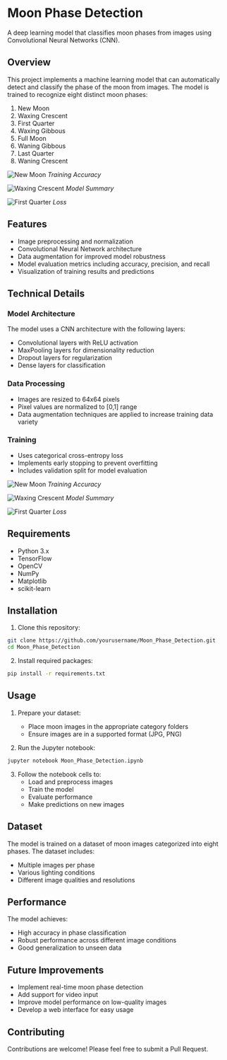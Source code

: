 # Moon Phase Detection

A deep learning model that classifies moon phases from images using Convolutional Neural Networks (CNN).

## Overview

This project implements a machine learning model that can automatically detect and classify the phase of the moon from images. The model is trained to recognize eight distinct moon phases:

1. New Moon
2. Waxing Crescent
3. First Quarter
4. Waxing Gibbous
5. Full Moon
6. Waning Gibbous
7. Last Quarter
8. Waning Crescent



![New Moon](images/epochs.png)
*Training Accuracy*

![Waxing Crescent](images/model_summary.png)
*Model Summary*

![First Quarter](images/loss.png)
*Loss*



## Features

- Image preprocessing and normalization
- Convolutional Neural Network architecture
- Data augmentation for improved model robustness
- Model evaluation metrics including accuracy, precision, and recall
- Visualization of training results and predictions

## Technical Details

### Model Architecture
The model uses a CNN architecture with the following layers:
- Convolutional layers with ReLU activation
- MaxPooling layers for dimensionality reduction
- Dropout layers for regularization
- Dense layers for classification

### Data Processing
- Images are resized to 64x64 pixels
- Pixel values are normalized to [0,1] range
- Data augmentation techniques are applied to increase training data variety

### Training
- Uses categorical cross-entropy loss
- Implements early stopping to prevent overfitting
- Includes validation split for model evaluation

![New Moon](images/epochs.png)
*Training Accuracy*

![Waxing Crescent](images/model_summary.png)
*Model Summary*

![First Quarter](images/loss.png)
*Loss*

## Requirements

- Python 3.x
- TensorFlow
- OpenCV
- NumPy
- Matplotlib
- scikit-learn

## Installation

1. Clone this repository:
```bash
git clone https://github.com/yourusername/Moon_Phase_Detection.git
cd Moon_Phase_Detection
```

2. Install required packages:
```bash
pip install -r requirements.txt
```

## Usage

1. Prepare your dataset:
   - Place moon images in the appropriate category folders
   - Ensure images are in a supported format (JPG, PNG)

2. Run the Jupyter notebook:
```bash
jupyter notebook Moon_Phase_Detection.ipynb
```

3. Follow the notebook cells to:
   - Load and preprocess images
   - Train the model
   - Evaluate performance
   - Make predictions on new images

## Dataset

The model is trained on a dataset of moon images categorized into eight phases. The dataset includes:
- Multiple images per phase
- Various lighting conditions
- Different image qualities and resolutions

## Performance

The model achieves:
- High accuracy in phase classification
- Robust performance across different image conditions
- Good generalization to unseen data

## Future Improvements

- Implement real-time moon phase detection
- Add support for video input
- Improve model performance on low-quality images
- Develop a web interface for easy usage

## Contributing

Contributions are welcome! Please feel free to submit a Pull Request.